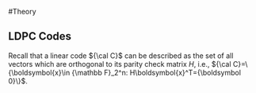 #Theory

## LDPC Codes

Recall that a linear code ${\cal C}$ can be described as the set of all vectors which are orthogonal to its parity check matrix $H$, i.e., ${\cal C}=\{\boldsymbol{x}\in {\mathbb F}_2^n: H\boldsymbol{x}^T={\boldsymbol 0}\}$. 

